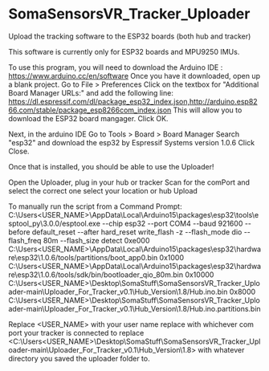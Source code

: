 # SomaSensorsVR_Tracker_Uploader
Upload the tracking software to the ESP32 boards (both hub and tracker)

This software is currently only for ESP32 boards and MPU9250 IMUs.

To use this program, you will need to download the Arduino IDE : https://www.arduino.cc/en/software
Once you have it downloaded, open up a blank project.
Go to File > Preferences
Click on the textbox for "Additional Board Manager URLs:" and add the following line:
https://dl.espressif.com/dl/package_esp32_index.json,http://arduino.esp8266.com/stable/package_esp8266com_index.json
This will allow you to download the ESP32 board mangager.
Click OK.

Next, in the arduino IDE Go to
Tools > Board > Board Manager
Search "esp32" and download the esp32 by Espressif Systems version 1.0.6
Click Close.

Once that is installed, you should be able to use the Uploader!

Open the Uploader, plug in your hub or tracker
Scan for the comPort and select the correct one
select your location or hub
Upload

To manually run the script from a Command Prompt:
C:\Users\<USER_NAME>\AppData\Local\Arduino15\packages\esp32\tools\esptool_py\3.0.0/esptool.exe --chip esp32 --port COM4 --baud 921600 --before default_reset --after hard_reset write_flash -z --flash_mode dio --flash_freq 80m --flash_size detect 0xe000 C:\Users\<USER_NAME>\AppData\Local\Arduino15\packages\esp32\hardware\esp32\1.0.6/tools/partitions/boot_app0.bin 0x1000 C:\Users\<USER_NAME>\AppData\Local\Arduino15\packages\esp32\hardware\esp32\1.0.6/tools/sdk/bin/bootloader_qio_80m.bin 0x10000 C:\Users\<USER_NAME>\Desktop\SomaStuff\SomaSensorsVR_Tracker_Uploader-main\Uploader_For_Tracker_v0.1\Hub_Version\1.8/Hub.ino.bin 0x8000 C:\Users\<USER_NAME>\Desktop\SomaStuff\SomaSensorsVR_Tracker_Uploader-main\Uploader_For_Tracker_v0.1\Hub_Version\1.8/Hub.ino.partitions.bin

Replace <USER_NAME> with your user name
replace <COM4> with whichever com port your tracker is connected to
replace <C:\Users\<USER_NAME>\Desktop\SomaStuff\SomaSensorsVR_Tracker_Uploader-main\Uploader_For_Tracker_v0.1\Hub_Version\1.8> with whatever directory you saved the uploader folder to.
